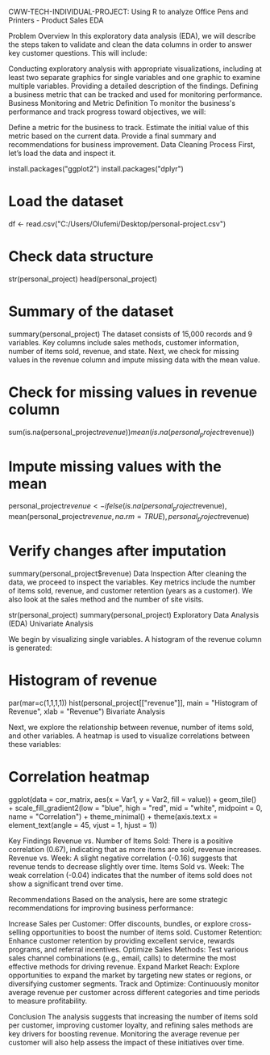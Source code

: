 CWW-TECH-INDIVIDUAL-PROJECT: Using R to analyze Office Pens and Printers - Product Sales EDA

Problem Overview
In this exploratory data analysis (EDA), we will describe the steps taken to validate and clean the data columns in order to answer key customer questions. This will include:

Conducting exploratory analysis with appropriate visualizations, including at least two separate graphics for single variables and one graphic to examine multiple variables.
Providing a detailed description of the findings.
Defining a business metric that can be tracked and used for monitoring performance.
Business Monitoring and Metric Definition
To monitor the business's performance and track progress toward objectives, we will:

Define a metric for the business to track.
Estimate the initial value of this metric based on the current data.
Provide a final summary and recommendations for business improvement.
Data Cleaning Process
First, let’s load the data and inspect it.

install.packages("ggplot2")
install.packages("dplyr")

# Load the dataset
df <- read.csv("C:/Users/Olufemi/Desktop/personal-project.csv")

# Check data structure
str(personal_project)
head(personal_project)

# Summary of the dataset
summary(personal_project)
The dataset consists of 15,000 records and 9 variables. Key columns include sales methods, customer information, number of items sold, revenue, and state. Next, we check for missing values in the revenue column and impute missing data with the mean value.

# Check for missing values in revenue column
sum(is.na(personal_project$revenue))
mean(is.na(personal_project$revenue))

# Impute missing values with the mean
personal_project$revenue <- ifelse(is.na(personal_project$revenue), mean(personal_project$revenue, na.rm = TRUE), personal_project$revenue)

# Verify changes after imputation
summary(personal_project$revenue)
Data Inspection
After cleaning the data, we proceed to inspect the variables. Key metrics include the number of items sold, revenue, and customer retention (years as a customer). We also look at the sales method and the number of site visits.

str(personal_project)
summary(personal_project)
Exploratory Data Analysis (EDA)
Univariate Analysis

We begin by visualizing single variables. A histogram of the revenue column is generated:

# Histogram of revenue
par(mar=c(1,1,1,1))
hist(personal_project[["revenue"]], main = "Histogram of Revenue", xlab = "Revenue")
Bivariate Analysis

Next, we explore the relationship between revenue, number of items sold, and other variables. A heatmap is used to visualize correlations between these variables:

# Correlation heatmap
ggplot(data = cor_matrix, aes(x = Var1, y = Var2, fill = value)) + 
  geom_tile() + 
  scale_fill_gradient2(low = "blue", high = "red", mid = "white", midpoint = 0, name = "Correlation") + 
  theme_minimal() + 
  theme(axis.text.x = element_text(angle = 45, vjust = 1, hjust = 1))

Key Findings
Revenue vs. Number of Items Sold: There is a positive correlation (0.67), indicating that as more items are sold, revenue increases.
Revenue vs. Week: A slight negative correlation (-0.16) suggests that revenue tends to decrease slightly over time.
Items Sold vs. Week: The weak correlation (-0.04) indicates that the number of items sold does not show a significant trend over time.

Recommendations
Based on the analysis, here are some strategic recommendations for improving business performance:

Increase Sales per Customer: Offer discounts, bundles, or explore cross-selling opportunities to boost the number of items sold.
Customer Retention: Enhance customer retention by providing excellent service, rewards programs, and referral incentives.
Optimize Sales Methods: Test various sales channel combinations (e.g., email, calls) to determine the most effective methods for driving revenue.
Expand Market Reach: Explore opportunities to expand the market by targeting new states or regions, or diversifying customer segments.
Track and Optimize: Continuously monitor average revenue per customer across different categories and time periods to measure profitability.

Conclusion
The analysis suggests that increasing the number of items sold per customer, improving customer loyalty, and refining sales methods are key drivers for boosting revenue. Monitoring the average revenue per customer will also help assess the impact of these initiatives over time.



